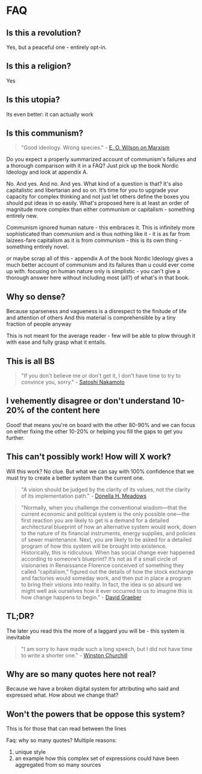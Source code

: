 # FAQ

## Is this a revolution?

Yes, but a peaceful one - entirely opt-in.

## Is this a religion?

Yes

## Is this utopia?

Its even better: it can actually work

## Is this communism?

> "Good ideology. Wrong species." - [E. O. Wilson on Marxism](https://paulgraham.com/quo.html#:~:text=%22Good%20ideology.%20Wrong%20species.%22%0A%0A%E2%80%93%20E.%20O.%20Wilson%20on%20Marxism)

Do you expect a properly summarized account of communism's failures and a thorough comparison with it in a FAQ? Just pick up the book Nordic Ideology and look at appendix A.


No. And yes. And no. And yes. What kind of a question is that? It's also capitalistic and libertarian and so on. It’s time for you to upgrade your capacity for complex thinking and not just let others define the boxes you should put ideas in so easily. What's proposed here is at least an order of magnitude more complex than either communism or capitalism - something entirely new.

Communism ignored human nature - this embraces it. This is infinitely more sophisticated than communism and is thus nothing like it - it is as far from laizees-fare capitalism as it is from communism - this is its own thing - something entirely novel.

or maybe scrap all of this - appendix A of the book Nordic Ideology gives a much better account of communism and its failures than u could ever come up with. focusing on human nature only is simplistic - you can't give a thorough answer here without including most (all?) of what's in that book.

## Why so dense?

Because sparseness and vagueness is a disrespect to the finitude of life and attention of others
And this material is comprehensible by a tiny fraction of people anyway

This is not meant for the average reader - few will be able to plow through it with ease and fully grasp what it entails.

## This is all BS

> "If you don't believe me or don't get it, I don't have time to try to convince you, sorry." - [Satoshi Nakamoto](https://www.goodreads.com/quotes/10722205-if-you-don-t-believe-me-or-don-t-get-it-i)

## I vehemently disagree or don't understand 10-20% of the content here

Good! that means you're on board with the other 80-90% and we can focus on either fixing the other 10-20% or helping you fill the gaps to get you further.

## This can't possibly work! How will X work?

Will this work? No clue. But what we can say with 100% confidence that we must try to create a better system than the current one.


> "A vision should be judged by the clarity of its values, not the clarity of its implementation path." - [Donella H. Meadows](https://www.goodreads.com/quotes/163481-a-vision-should-be-judged-by-the-clarity-of-its)



> "Normally, when you challenge the conventional wisdom—that the current economic and political system is the only possible one—the first reaction you are likely to get is a demand for a detailed architectural blueprint of how an alternative system would work, down to the nature of its financial instruments, energy supplies, and policies of sewer maintenance. Next, you are likely to be asked for a detailed program of how this system will be brought into existence. Historically, this is ridiculous. When has social change ever happened according to someone’s blueprint? It’s not as if a small circle of visionaries in Renaissance Florence conceived of something they called “capitalism,” figured out the details of how the stock exchange and factories would someday work, and then put in place a program to bring their visions into reality. In fact, the idea is so absurd we might well ask ourselves how it ever occurred to us to imagine this is how change happens to begin." - [David Graeber](https://www.goodreads.com/quotes/776644-normally-when-you-challenge-the-conventional-wisdom-that-the-current-economic)


## TL;DR?

The later you read this the more of a laggard you will be - this system is inevitable

> "I am sorry to have made such a long speech, but I did not have time to write a shorter one." - [Winston Churchill](https://www.azquotes.com/quote/788641)

## Why are so many quotes here not real?

Because we have a broken digital system for attributing who said and expressed what. How about we change that?

## Won't the powers that be oppose this system?







This is for those that can read between the lines





Faq: why so many quotes? Multiple reasons:
1) unique style
2) an example how this complex set of expressions could have been aggregated from so many sources
